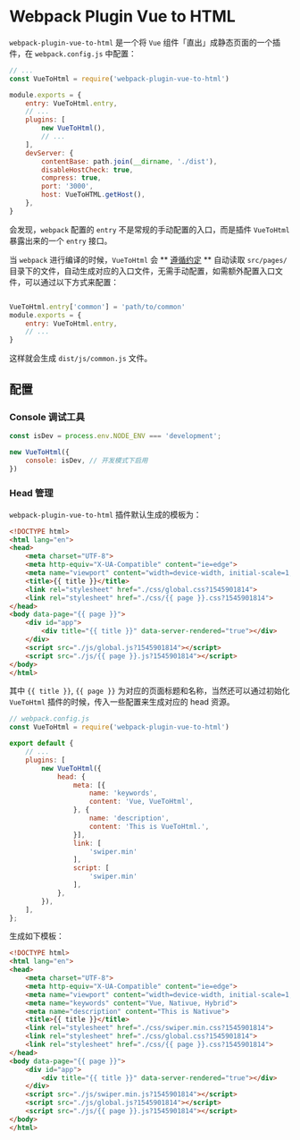 # Webpack Plugin Vue to HTML

`webpack-plugin-vue-to-html` 是一个将 `Vue` 组件「直出」成静态页面的一个插件，在 `webpack.config.js` 中配置：

```js
// ...
const VueToHtml = require('webpack-plugin-vue-to-html')

module.exports = {
    entry: VueToHtml.entry,
    // ...
    plugins: [
        new VueToHtml(),
        // ...
    ],
    devServer: {
        contentBase: path.join(__dirname, './dist'),
        disableHostCheck: true,
        compress: true,
        port: '3000',
        host: VueToHTML.getHost(),
    },
}
```

会发现，`webpack` 配置的 `entry` 不是常规的手动配置的入口，而是插件 `VueToHtml` 暴露出来的一个 `entry` 接口。

当 `webpack` 进行编译的时候，`VueToHtml` 会 ** [遵循约定](/directory-structure/) ** 自动读取 `src/pages/` 目录下的文件，自动生成对应的入口文件，无需手动配置，如需额外配置入口文件，可以通过以下方式来配置：

```js

VueToHtml.entry['common'] = 'path/to/common'
module.exports = {
    entry: VueToHtml.entry,
    // ...
}
```

这样就会生成 `dist/js/common.js` 文件。

## 配置

### Console 调试工具

```js
const isDev = process.env.NODE_ENV === 'development';

new VueToHtml({
    console: isDev, // 开发模式下启用
})
```

### Head 管理

`webpack-plugin-vue-to-html` 插件默认生成的模板为：

```html
<!DOCTYPE html>
<html lang="en">
<head>
    <meta charset="UTF-8">
    <meta http-equiv="X-UA-Compatible" content="ie=edge">
    <meta name="viewport" content="width=device-width, initial-scale=1, maximum-scale=1, minimum-scale=1, user-scalable=0">
    <title>{{ title }}</title>
    <link rel="stylesheet" href="./css/global.css?1545901814">
    <link rel="stylesheet" href="./css/{{ page }}.css?1545901814">
</head>
<body data-page="{{ page }}">
    <div id="app">
        <div title="{{ title }}" data-server-rendered="true"></div>
    </div>
    <script src="./js/global.js?1545901814"></script>
    <script src="./js/{{ page }}.js?1545901814"></script>
</body>
</html>
```

其中 `{{ title }}`, `{{ page }}` 为对应的页面标题和名称，当然还可以通过初始化 `VueToHtml` 插件的时候，传入一些配置来生成对应的 head 资源。

```js
// webpack.config.js
const VueToHtml = require('webpack-plugin-vue-to-html')

export default {
    // ...
    plugins: [
        new VueToHtml({
            head: {
                meta: [{
                    name: 'keywords',
                    content: 'Vue, VueToHtml',
                }, {
                    name: 'description',
                    content: 'This is VueToHtml.',
                }],
                link: [
                    'swiper.min'
                ],
                script: [
                    'swiper.min'
                ],
            },
        }),
    ],
};
```

生成如下模板：

```html
<!DOCTYPE html>
<html lang="en">
<head>
    <meta charset="UTF-8">
    <meta http-equiv="X-UA-Compatible" content="ie=edge">
    <meta name="viewport" content="width=device-width, initial-scale=1, maximum-scale=1, minimum-scale=1, user-scalable=0">
    <meta name="keywords" content="Vue, Nativue, Hybrid">
    <meta name="description" content="This is Nativue">
    <title>{{ title }}</title>
    <link rel="stylesheet" href="./css/swiper.min.css?1545901814">
    <link rel="stylesheet" href="./css/global.css?1545901814">
    <link rel="stylesheet" href="./css/{{ page }}.css?1545901814">
</head>
<body data-page="{{ page }}">
    <div id="app">
        <div title="{{ title }}" data-server-rendered="true"></div>
    </div>
    <script src="./js/swiper.min.js?1545901814"></script>
    <script src="./js/global.js?1545901814"></script>
    <script src="./js/{{ page }}.js?1545901814"></script>
</body>
</html>
```
